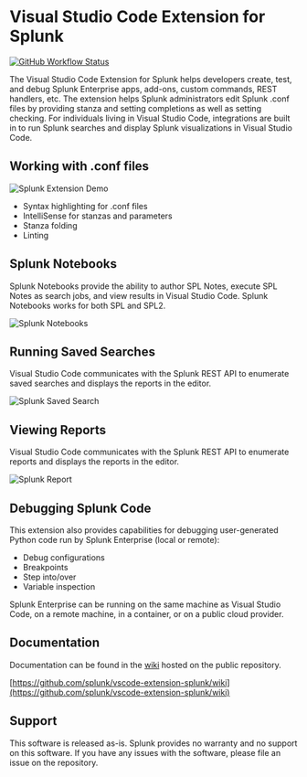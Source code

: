# Visual Studio Code Extension for Splunk
[![GitHub Workflow Status](https://github.com/splunk/vscode-extension-splunk/actions/workflows/ci.yml/badge.svg)](https://github.com/splunk/vscode-extension-splunk/actions/workflows/ci.yml)

The Visual Studio Code Extension for Splunk helps developers create, test, and debug Splunk Enterprise apps, add-ons, custom commands, REST handlers, etc.  The extension helps Splunk administrators edit Splunk .conf files by providing stanza and setting completions as well as setting checking.  For individuals living in Visual Studio Code, integrations are built in to run Splunk searches and display Splunk visualizations in Visual Studio Code.

## Working with .conf files

![Splunk Extension Demo](https://raw.githubusercontent.com/wiki/splunk/vscode-extension-splunk/images/demo1.gif)

* Syntax highlighting for .conf files
* IntelliSense for stanzas and parameters
* Stanza folding
* Linting

## Splunk Notebooks
Splunk Notebooks provide the ability to author SPL Notes, execute SPL Notes as search jobs, and view results in Visual Studio Code.  Splunk Notebooks works for both SPL and SPL2.

![Splunk Notebooks](https://raw.githubusercontent.com/wiki/splunk/vscode-extension-splunk/images/spl_notebooks/SPL_Notebook.gif)


## Running Saved Searches

Visual Studio Code communicates with the Splunk REST API to enumerate saved searches and displays the reports in the editor.

![Splunk Saved Search](https://raw.githubusercontent.com/wiki/splunk/vscode-extension-splunk/images/saved_search_activity_bar.gif)

## Viewing Reports

Visual Studio Code communicates with the Splunk REST API to enumerate reports and displays the reports in the editor.

![Splunk Report](https://raw.githubusercontent.com/wiki/splunk/vscode-extension-splunk/images/embedded_view.gif)

## Debugging Splunk Code
This extension also provides capabilities for debugging user-generated Python code run by Splunk Enterprise (local or remote):

* Debug configurations
* Breakpoints
* Step into/over
* Variable inspection

Splunk Enterprise can be running on the same machine as Visual Studio Code, on a remote machine, in a container, or on a public cloud provider.

## Documentation
Documentation can be found in the [wiki](https://github.com/splunk/vscode-extension-splunk/wiki) hosted on the public repository.

[https://github.com/splunk/vscode-extension-splunk/wiki](https://github.com/splunk/vscode-extension-splunk/wiki)

## Support

This software is released as-is. Splunk provides no warranty and no support on this software.
If you have any issues with the software, please file an issue on the repository.

